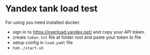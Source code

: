 # Yandex tank load test
For using you need installed docker.
- sign in to https://overload.yandex.net/ and copy your API token.
- create `token.txt` file at folder root and paste your token to file
- setup config in `load.yaml` file
- run `./start.sh`
